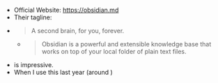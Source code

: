 - Official Website: https://obsidian.md
- Their tagline:
- > A second brain, 
   for you, forever.
	- >Obsidian is a powerful and extensible knowledge base
	  that works on top of your local folder of plain text files.
- is impressive.
- When I use this last year (around )